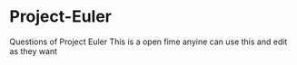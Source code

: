 # Project-Euler
Questions of Project Euler
This is a open fime anyine can use this and edit as they want
